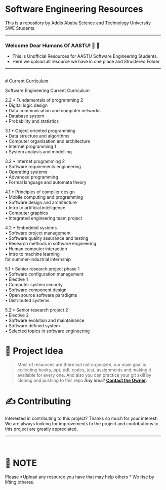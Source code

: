 # Software Engineering Resources
This is a repository by Addis Ababa Science and Technology University SWE Students.


---


### Welcome Dear Humans Of AASTU! 🥳 🚀

- This is Unofficial Resources for AASTU Software Engineering Students.
- Here we upload all resource we have in one place and Structered Folder.

---

<br />
# Current Curriculum 

Software Engineering Current Curriculum 

2.2
• Fundamentals of programming 2<br />
• Digital logic design<br />
• Data communication and computer networks<br />
• Database system<br />
• Probability and statistics<br />

3.1
• Object oriented programming <br />
• Data structure and algorithms <br />
• Computer organization and architecture<br />
• Internet programming 1 <br />
• System analysis and modelling <br />

3.2
• Internet programming 2 <br />
• Software requirements engineering <br />
• Operating systems <br />
• Advanced programming <br />
• Formal language and automata theory <br />

4.1
• Principles of compiler design <br />
• Mobile computing and programming <br />
• Software design and architecture <br />
• Intro to artificial intelligence <br />
• Computer graphics  <br />
• Integrated engineering team project <br />

4.2
• Embedded systems  <br />
• Software project management <br />
• Software quality assurance and testing <br />
• Research methods in software engineering <br />
• Human computer interaction <br />
• Intro to machine learning <br />
for summer-industrial internship <br />

5.1
• Senior research project phase 1 <br />
• Software configuration management <br />
• Elective 1 <br />
• Computer system security <br />
• Software component design <br />
• Open source software paradigms <br />
• Distributed systems <br />

5.2
• Senior research project 2 <br />
• Elective 2 <br />
• Software evolution and maintainance <br />
• Software defined system <br />
• Selected topics in software engineering <br />

# 🧐 Project Idea

> Most of resources are there but not orginazed, our main goal is collecting books, ppt, pdf, codes, test, assignments and making it available for every one.
> And also you can practice your git skill by cloning and pushing to this repo
**Any Idea? [Contact the Owner](https://t.me/realgemechis).**


# ✍️ Contributing

Interested in contributing to this project? Thanks so much for your interest! We are always looking for improvements to the project and contributions to this project are greatly appreciated.


---

<br />

# 💛 NOTE

Please *Upload any resource you have that may help others * We rise by lifting otheres.
